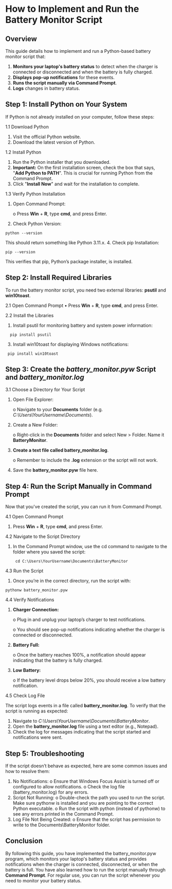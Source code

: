 # How to Implement and Run the Battery Monitor Script

## Overview

This guide details how to implement and run a Python-based battery monitor script that:
1.	**Monitors your laptop's battery status** to detect when the charger is connected or disconnected and when the battery is fully charged.
2.	**Displays pop-up notifications** for these events.
3.	**Runs the script manually via Command Prompt**.
4.	**Logs** changes in battery status.

## Step 1: Install Python on Your System

If Python is not already installed on your computer, follow these steps:

1.1 Download Python
  1.	Visit the official Python website.
  2.	Download the latest version of Python.

1.2 Install Python
  1.	Run the Python installer that you downloaded.
  2.	**Important:** On the first installation screen, check the box that says, "**Add Python to PATH**". This is crucial for running Python from the Command Prompt.
  3.	Click "**Install Now**" and wait for the installation to complete.

1.3 Verify Python Installation
  1.	Open Command Prompt:
     
        o	Press **Win** + **R**, type **cmd**, and press Enter.
  3.	Check Python Version:

    python --version
      
  This should return something like Python 3.11.x.
  4.	Check pip Installation:
  
    pip --version      
  This verifies that pip, Python’s package installer, is installed.

## Step 2: Install Required Libraries

To run the battery monitor script, you need two external libraries: **psutil** and **win10toast**.

2.1 Open Command Prompt
  •	Press **Win** + **R**, type **cmd**, and press Enter.

2.2 Install the Libraries
  1.	Install psutil for monitoring battery and system power information:

      pip install psutil
  3.	Install win10toast for displaying Windows notifications:

     pip install win10toast

## Step 3: Create the *battery_monitor.pyw* Script and *battery_monitor.log*
3.1 Choose a Directory for Your Script
  1.	Open File Explorer:
  
        o Navigate to your **Documents** folder (e.g. *C:\Users\YourUsername\Documents*).
  2.	Create a New Folder:
 
        o Right-click in the **Documents** folder and select New > Folder. Name it **BatteryMonitor**.
  3.	**Create a text file called battery_monitor.log**. 
  
        o	Remember to include the **.log** extension or the script will not work.
  4.	Save the **battery_monitor.pyw** file here.

## Step 4: Run the Script Manually in Command Prompt

Now that you've created the script, you can run it from Command Prompt.

4.1 Open Command Prompt
  
  1.	Press **Win** + **R**, type **cmd**, and press Enter.

4.2 Navigate to the Script Directory
  
  1.	In the Command Prompt window, use the cd command to navigate to the folder where you saved the script:

    	     cd C:\Users\YourUsername\Documents\BatteryMonitor

4.3 Run the Script
  
  1.	Once you’re in the correct directory, run the script with:

    pythonw battery_monitor.pyw
4.4 Verify Notifications
  
  1.	**Charger Connection:**

    	  o	Plug in and unplug your laptop’s charger to test notifications.

    	  o	You should see pop-up notifications indicating whether the charger is connected or disconnected.
  
  3.	**Battery Full:**

    	  o	Once the battery reaches 100%, a notification should appear indicating that the battery is fully charged.
 
  5.	**Low Battery:**

    	  o	If the battery level drops below 20%, you should receive a low battery notification.

4.5 Check Log File

The script logs events in a file called **battery_monitor.log**. To verify that the script is running as expected:
  1.	Navigate to *C:\Users\YourUsername\Documents\BatteryMonitor*.
  2.	Open the **battery_monitor.log** file using a text editor (e.g., Notepad).
  3.	Check the log for messages indicating that the script started and notifications were sent.

## Step 5: Troubleshooting

If the script doesn’t behave as expected, here are some common issues and how to resolve them:
  1.	No Notifications:
        o	Ensure that Windows Focus Assist is turned off or                   configured to allow notifications.
        o	Check the log file (battery_monitor.log) for any errors.
  2.	Script Not Running:
        o	Double-check the path you used to run the script. Make              sure pythonw is installed and you are pointing to the               correct Python executable.
        o	Run the script with python (instead of pythonw) to see              any errors printed in the Command Prompt.
  3.	Log File Not Being Created:
        o	Ensure that the script has permission to write to the               Documents\BatteryMonitor folder.

## Conclusion

By following this guide, you have implemented the battery_monitor.pyw program, which monitors your laptop's battery status and provides notifications when the charger is connected, disconnected, or when the battery is full. You have also learned how to run the script manually through **Command Prompt**.
For regular use, you can run the script whenever you need to monitor your battery status.



